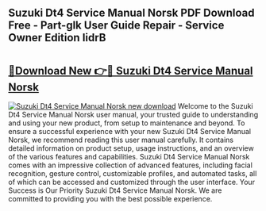 ## Suzuki Dt4 Service Manual Norsk PDF Download Free - Part-glk User Guide Repair - Service Owner Edition IidrB

# <h2><a href="http://bc47521.oget.top/?id=Suzuki+Dt4+Service+Manual+Norsk">🔗Download New 👉🔴 Suzuki Dt4 Service Manual Norsk</a></h2>

[![Suzuki Dt4 Service Manual Norsk new download](https://i.imgur.com/5g1atiW.png)](http://bc47521.oget.top/?id=Suzuki+Dt4+Service+Manual+Norsk)
Welcome to the Suzuki Dt4 Service Manual Norsk user manual, your trusted guide to understanding and using your new product, from setup to maintenance and beyond. To ensure a successful experience with your new Suzuki Dt4 Service Manual Norsk, we recommend reading this user manual carefully. It contains detailed information on product setup, usage instructions, and an overview of the various features and capabilities. Suzuki Dt4 Service Manual Norsk comes with an impressive collection of advanced features, including facial recognition, gesture control, customizable profiles, and automated tasks, all of which can be accessed and customized through the user interface. Your Success is Our Priority Suzuki Dt4 Service Manual Norsk. We are committed to providing you with the best possible experience.
